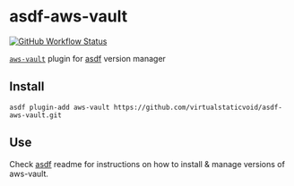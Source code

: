 # asdf-aws-vault

[![GitHub Workflow Status](https://img.shields.io/github/workflow/status/virtualstaticvoid/asdf-aws-vault/Main%20Workflow?style=flat-square)](https://github.com/virtualstaticvoid/asdf-aws-vault/actions)

[`aws-vault`][util] plugin for [asdf](https://github.com/asdf-vm/asdf) version manager

## Install

```
asdf plugin-add aws-vault https://github.com/virtualstaticvoid/asdf-aws-vault.git
```

## Use

Check [asdf](https://github.com/asdf-vm/asdf) readme for instructions on how to install & manage versions of aws-vault.

[util]: https://github.com/99designs/aws-vault
